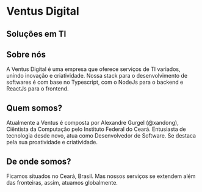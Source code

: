 # Ventus Digital
## Soluções em TI

## Sobre nós

A Ventus Digital é uma empresa que oferece serviços de TI variados,  unindo inovação e criatividade. Nossa stack para o desenvolvimento de softwares é com base no Typescript, com o NodeJs para o backend e ReactJs para o frontend.

## Quem somos?

Atualmente a Ventus é composta por Alexandre Gurgel (@xandong), Ciêntista da Computação pelo Instituto Federal do Ceará. Entusiasta de tecnologia desde novo, atua como Desenvolvedor de Software. Se destaca pela sua proatividade e criatividade.

## De onde somos?

Ficamos situados no Ceará, Brasil. Mas nossos serviços se extendem além das fronteiras, assim, atuamos globalmente.
